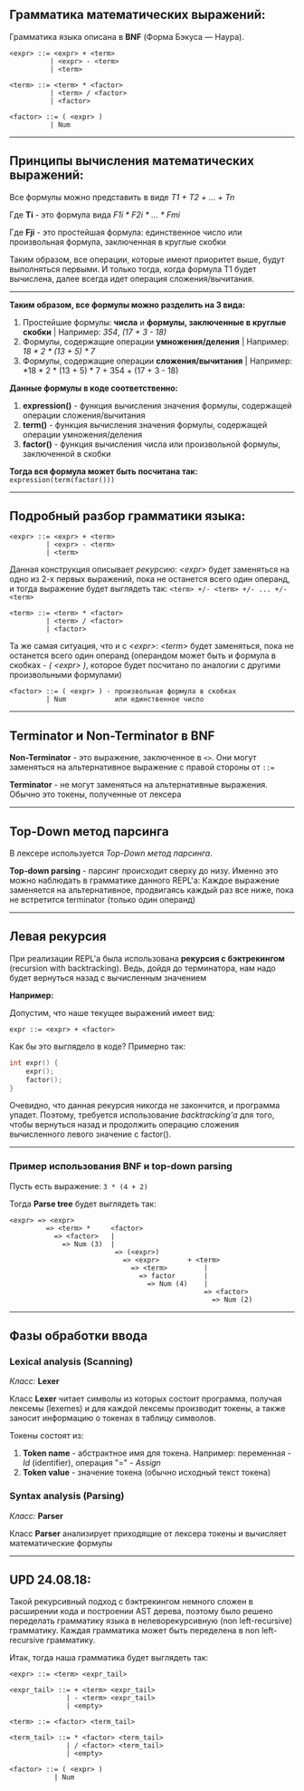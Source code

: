 ## Грамматика математических выражений:

Грамматика языка описана в **BNF** (Форма Бэкуса — Наура).

```
<expr> ::= <expr> + <term>
          | <expr> - <term>
          | <term>

<term> ::= <term> * <factor>
          | <term> / <factor>
          | <factor>

<factor> ::= ( <expr> )
          | Num
```

---

## Принципы вычисления математических выражений:

Все формулы можно представить в виде *T1 + T2 + ... + Tn*

Где **Ti** - это формула вида *F1i * F2i * ... * Fmi*

Где **Fji** - это простейшая формула: единственное число или произвольная формула, заключенная в круглые скобки

Таким образом, все операции, которые имеют приоритет выше, будут выполняться первыми.
И только тогда, когда формула T1 будет вычислена, далее всегда идет операция сложения/вычитания.

---

**Таким образом, все формулы можно разделить на 3 вида:**
1) Простейшие формулы: **числа** и **формулы, заключенные в круглые скобки** | Например: *354*, *(17 + 3 - 18)*
2) Формулы, содержащие операции **умножения/деления** | Например: *18 * 2 * (13 + 5) * 7*
3) Формулы, содержащие операции **сложения/вычитания** | Например: *18 * 2 * (13 + 5) * 7 + 354 + (17 + 3 - 18)

**Данные формулы в коде соответственно:**

1) **expression()** - функция вычисления значения формулы, содержащей операции сложения/вычитания
2) **term()** - функция вычисления значения формулы, содержащей операции умножения/деления
3) **factor()** - функция вычисления числа или произвольной формулы, заключенной в скобки

**Тогда вся формула может быть посчитана так:** ```expression(term(factor()))```

---

## Подробный разбор грамматики языка:

```
<expr> ::= <expr> + <term>
         | <expr> - <term>
         | <term>
```

Данная конструкция описывает *рекурсию*: *\<expr\>* будет заменяться на одно из 2-х первых выражений, пока не останется
всего один операнд, и тогда выражение будет выглядеть так: ```<term> +/- <term> +/- ... +/- <term>```

```
<term> ::= <term> * <factor>
         | <term> / <factor>
         | <factor>
```

Та же самая ситуация, что и с *\<expr\>*: *\<term\>* будет заменяться, пока не останется всего один операнд (операндом
может быть и формула в скобках - *( \<expr\> )*, которое будет посчитано по аналогии с другими произвольными формулами)

```
<factor> ::= ( <expr> ) - произвольная формула в скобках
         | Num            или единственное число
```

---

## Terminator и Non-Terminator в BNF
**Non-Terminator** - это выражение, заключенное в ```<>```. Они могут заменяться на альтернативное выражение с правой
стороны от ```::=```

**Terminator** - не могут заменяться на альтернативные выражения. Обычно это токены, полученные от лексера

---

## Top-Down метод парсинга
В лексере используется *Top-Down метод парсинга*.

**Top-down parsing** - парсинг происходит сверху до низу. Именно это можно наблюдать в грамматике данного REPL'а:
Каждое выражение заменяется на альтернативное, продвигаясь каждый раз все ниже, пока не встретится terminator
(только один операнд)

---

## Левая рекурсия
При реализации REPL'а была использована **рекурсия с бэктрекингом** (recursion with backtracking).
Ведь, дойдя до терминатора, нам надо будет вернуться назад с вычисленным значением

**Например:**

Допустим, что наше текущее выражений имеет вид:
```
expr ::= <expr> + <factor>
```

Как бы это выглядело в коде? Примерно так:
```c++
int expr() {
    expr();
    factor();
}
```

Очевидно, что данная рекурсия никогда не закончится, и программа упадет. Поэтому, требуется использование *backtracking'а*
для того, чтобы вернуться назад и продолжить операцию сложения вычисленного левого значение с factor().

---

### Пример использования BNF и top-down parsing
Пусть есть выражение: ```3 * (4 + 2)```

Тогда **Parse tree** будет выглядеть так:
```
<expr> => <expr>
         => <term> *     <factor>
           => <factor>   |
             => Num (3)  |
                          => (<expr>)
                            => <expr>       + <term>
                              => <term>         |
                                => factor       |
                                  => Num (4)    |
                                                => <factor>
                                                  => Num (2)
```

---

## Фазы обработки ввода

### Lexical analysis (Scanning)
*Класс:* **Lexer**

Класс **Lexer** читает символы из которых состоит программа, получая лексемы (lexemes) и для
каждой лексемы производит токены, а также заносит информацию о токенах в таблицу символов.

Токены состоят из:
1) **Token name** - абстрактное имя для токена. Например: переменная - *Id* (identifier), операция "=" - *Assign*
2) **Token value** - значение токена (обычно исходный текст токена)

### Syntax analysis (Parsing)
*Класс:* **Parser**

Класс **Parser** анализирует приходящие от лексера токены и вычисляет математические формулы

---

## UPD 24.08.18:
Такой рекурсивный подход с бэктрекингом немного сложен в расширении кода и построении AST дерева, поэтому было решено переделать грамматику языка
в нелеворекурсивную (non left-recursive) грамматику. Каждая грамматика может быть переделена в non left-recursive грамматику.

Итак, тогда наша грамматика будет выглядеть так:

```
<expr> ::= <term> <expr_tail>

<expr_tail> ::= + <term> <expr_tail>
              | - <term> <expr_tail>
              | <empty>

<term> ::= <factor> <term_tail>

<term_tail> ::= * <factor> <term_tail>
              | / <factor> <term_tail>
              | <empty>

<factor> ::= ( <expr> )
           | Num
```